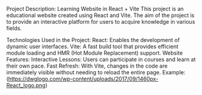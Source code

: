 Project Description: Learning Website in React + Vite
This project is an educational website created using React and Vite. The aim of the project is to provide an interactive platform for users to acquire knowledge in various fields.

Technologies Used in the Project:
React: Enables the development of dynamic user interfaces.
Vite: A fast build tool that provides efficient module loading and HMR (Hot Module Replacement) support.
Website Features:
Interactive Lessons: Users can participate in courses and learn at their own pace.
Fast Refresh: With Vite, changes in the code are immediately visible without needing to reload the entire page.
Example:
(https://dwglogo.com/wp-content/uploads/2017/09/1460px-React_logo.png)
